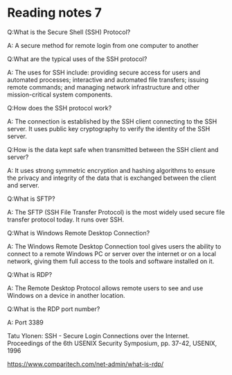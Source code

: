 # Reading notes 7

Q:What is the Secure Shell (SSH) Protocol?

A: A secure method for remote login from one computer to another


Q:What are the typical uses of the SSH protocol?

A: The uses for SSH include: providing secure access for users and automated processes; interactive and automated file transfers; issuing remote commands; and managing network infrastructure and other mission-critical system components.


Q:How does the SSH protocol work?

A: The connection is established by the SSH client connecting to the SSH server. It uses public key cryptography to verify the identity of the SSH server.  


Q:How is the data kept safe when transmitted between the SSH client and server?

A: It uses strong symmetric encryption and hashing algorithms to ensure the privacy and integrity of the data that is exchanged between the client and server.


Q:What is SFTP?

A: The SFTP (SSH File Transfer Protocol) is the most widely used secure file transfer protocol today. It runs over SSH.


Q:What is Windows Remote Desktop Connection?

A: The Windows Remote Desktop Connection tool gives users the ability to connect to a remote Windows PC or server over the internet or on a local network, giving them full access to the tools and software installed on it.


Q:What is RDP?

A: The Remote Desktop Protocol allows remote users to see and use Windows on a device in another location.


Q:What is the RDP port number?

A: Port 3389


Tatu Ylonen: SSH - Secure Login Connections over the Internet.
Proceedings of the 6th USENIX Security Symposium, pp. 37-42, USENIX, 1996

https://www.comparitech.com/net-admin/what-is-rdp/
